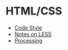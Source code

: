 # HTML/CSS

 * [Code Style](html-css/style.md)
 * [Notes on LESS](html-css/less.md)
 * [Processing](html-css/processing.md)